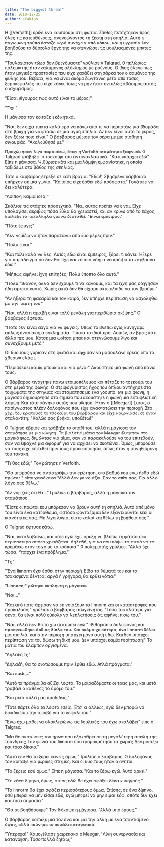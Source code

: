 ```yaml
---
title: "The biggest threat"
date: 2018-12-25
author: sfakias
---
```


Η [[Verfolth]] έριξε ένα κουτσούρι στη φωτιά. Σπίθες πετάχτηκαν προς όλες τις κατευθύνσεις, ανανεώνοντας τη ζέστη στη σπηλιά. Αυτή η παγωμένη τρύπα έσταζε νερό συνέχεια από κάπου, και η υγρασία δεν βοηθούσε το δύσκολο έργο της να στεγνώσει τις μουλιασμένες μπότες της.

"Τουλάχιστον τώρα δεν βρεχόμαστε" γρύλισε ο Talgrad. Ο πελώριος πολεμιστής ήταν καλυμένος ολόκληρος με ρούνους. Ο ίδιος έλεγε πως ήταν μαγικές προστασίες που είχε χαράξει στη σάρκα του ο σαμάνος της φυλής του. Βέβαια, για να είναι ακόμα ζωντανός μετά από τόσες ξεροκεφαλιές που είχε κάνει, ίσως να μην ήταν εντελώς αβάσιμος αυτός ο ισχυρισμός.

"Είσαι σίγουρος πως αυτό είναι το μέρος;"

"Όχι."  

Η μάγισσα τον κοίταξε εκδικητικά.

"Ναι, δεν είχα τίποτα καλύτερο να κάνω από το να περπατάω μια βδομάδα στη βροχή για να φτάσω σε μια υγρή σπηλιά. Αν δεν είναι αυτό το μέρος, δεν ξέρω ποιο είναι." O βάρβαρος μύρισε τον αέρα με μια αίσθηση σιγουριάς. "Ακολούθησέ με."

Προχώρησαν λίγο παρακάτω, όταν η Verfolth σταμάτησε ξαφνικά. O Talgrad τράβηξε το τσεκούρι του αντανακλαστικά. "Κατι υπάρχει εδώ" Είπε η μάγισσα. Ψιθύρισε κάτι και μια λάμψη εμφανίστηκε, η οποία ταξίδεψε στο βάθος της σπηλιάς.

Τότε ο βάρβαρος έτρεξε σε κάτι βράχια. "Εδώ!" Σβησμένα κάρβουνα υπήρχαν σε μια γωνία. "Κάποιος είχε έρθει εδώ πρόσφατα." Γονάτισε να δει καλύτερα.

"Λοιπόν; Καμιά ιδέα;"

Σκάλισε τις στάχτες προσεχτικά. "Ναι, αυτός πρέπει να είναι. Είχε υπολογίσει ακριβώς πόσα ξύλα θα χρειαστεί, και αν κρίνω από το πάχος, διάλεξε τα κατάλληλα για να ζεσταθεί. "Είναι έμπειρος."

"Πότε έφυγε;"

"Δεν νομίζω να ήταν παραπάνω από δύο μέρες πριν."

"Πολύ είναι."

"Και πάλι καλά να λες. Αυτός εδώ είναι έμπειρος, ξέρει τι κάνει. Ήξερε για παράδειγμα ότι δεν θα είχε και κάποιο νόημα να κρύψει τα κάρβουνα εδώ."

"Μήπως αφήνει ίχνη επίτηδες; Πολύ ύποπτο όλο αυτό."

"Πολύ πιθανόν, αλλά δεν έχουμε τι να κάνουμε, και τα ίχνη μας οδήγησαν ήδη αρκετά κοντά. Χωρίς αυτά δεν θα είχαμε ούτε ελπίδα να τον βρούμε."

"Αν ήξερα τη φασαρία και τον καιρό, δεν υπήρχε περίπτωση να ασχοληθώ με την πάρτη του."

"Ναι, αλλά η αμοιβή είναι πολύ μεγάλη για περιθώρια σκέψης." Ο βάρβαρος έφτυσε.

"Ποτέ δεν είναι αργά για να φύγεις. Όπως το βλέπω εγώ, κυνηγάμε απλώς έναν ακόμα εγκληματία. Τίποτα το ιδιαίτερο. Λοιπόν, αν βρεις κάτι άλλο πες μου. Κάτσε μια ωρίτσα μπας και στεγνώσουμε λίγο και συνεχίζουμε μετά."

Οι δυο τους γύρισαν στη φωτιά και άρχισαν να μασουλάνε κρέας από το χθεσινό ελάφι.

"Περισσεύει καμιά μπουκιά και για μένα;" Ακούστηκε μια φωνή από πάνω τους.

Ο βάρβαρος τινάχτηκε πάνω ετοιμοπόλεμος και πέταξε το τσεκούρι του στη μεριά της φωνής. Ο στριφογυριστός ήχος του όπλου αντήχησε στα τοιχώματα της σπηλιάς και σταμάτησε με ένα γδούπο. Με μια φωνή, η μάγισσα δημιούργησε στο σημείο που ακούστηκε η φωνή μια εκτυφλωτική λάμψη: Και τότε φάνηκε αυτός που μίλησε. Ήταν ο [[Meegar]] Lurok, o πασίγνωστος πλέον δολοφόνος που είχε αναστατώσει την περιοχή. Στο χέρι του κρατούσε το τσεκούρι του βάρβαρου και είχε κουρνιάσει σε έναν σταλακτίτη. "Καλώς σας βρήκα, υποθέτω!"

Ο Talgrad έβρισε και τράβηξε το σπαθί του, αλλά η μάγισσα τον σταμάτησε με μια κίνηση. Τα βιολετιά μάτια του Meegar έλαμπαν στο μαγικό φως, διψώντας για αίμα, σαν να παρακαλούσε να του επιτεθούν, σαν να έψαχνε μια αφορμή για να αρχίσει να σκοτώνει. Όμως, μπορούσε να τους είχε επιτεθεί πριν τους προειδοποιήσει, όπως ήταν η συνηθισμένη του τακτική.

"Τι θες εδώ;" Τον ρώτησε η Verfolth.

"Θα μπορούσα να αντιστρέψω την ερώτηση, στο βαθμό που εγώ ήρθα εδώ πρώτος," είπε χαιρέκακα "Αλλά δεν με νοιάζει. Σαν το σπίτι σας. Για άλλο λόγο σας θέλω."

"Αν νομίζεις ότι θα..." Γρύλισε ο βάρβαρος, αλλά η μάγισσα τον σταμάτησε.

"Είστε οι πρώτοι που μπόρεσαν να βρουν αυτή τη σπηλιά. Αυτό από μόνο του είναι ένα κατόρθωμα, ωστόσο φαντάζομαι δεν εξαντλούνται εκεί οι ικανότητες σας. Με λίγα λόγια, είστε καλοί και θέλω τη βοήθειά σας."

Ο Talgrad έφτυσε κάτω.

"Ναι, καταλαβαίνω, και ούτε εγώ έχω όρεξη να βλέπω τη φάτσα σου περισσότερο απόσο χρειάζεται. Δηλαδή, για να σου κόψω τα αυτιά να τα κρεμάσω στον τοίχο με τα τρόπαια." Ο πολεμιστής γρύλισε. "Αλλά όχι τώρα. Υπάρχει ένα πρόβλημα."

"Τι;"

"Ένα linnorm έχει έρθει στην περιοχή. Είδα τα θύματά του και τα τσακισμένα δέντρα: αργά ή γρήγορα, θα έρθει νότια."

"Linnorm;" ρώτησε έκπληκτη η μάγισσα.

"Ναι..."

"Και από πότε άρχισαν να σε νοιάζουν τα linnorm και οι καταστροφές που προκαλούν;" γρύλισε ο βάρβαρος ασυγκίνητος. "Τόσο το καλύτερο για σένα, θα είναι πολύ εύκολο να λεηλατήσεις ότι αφήνει πίσω του."

"Ναι, αλλά δεν θα το χω σκοτώσει εγώ." Ψιθύρισε ο δολοφόνος και προσγειώθηκε όρθιος δίπλα του. Και ακόμα χειρότερα, ένα linnorm θέλει μια σπηλιά, και στην περιοχή υπάρχει μόνο αυτή εδώ. Και δεν υπάρχει περίπτωση να του δώσω τη δική μου. Δεν υπάρχει καμία περίπτωση!" Τα μάτια του έλαμπαν οργισμένα.

"Δηλαδή τι;"

"Δηλαδή, θα το σκοτώσουμε πριν έρθει εδώ. Απλά πράγματα."

"Και εμείς..."

"Αυτό το πράγμα θα αξίζει λεφτά. Τα μοιραζόμαστε οι τρεις μας, και μετά τραβάει ο καθένας το δρόμο του."

"Και μετά απλά μας προδίδεις."

"Τότε πάρτε όλα τα λεφτά εσείς. Έτσι κι αλλιώς, εγώ δεν μπορώ να διεκδικήσω την αμοιβή για το κεφάλι του."

"Εγώ έχω μάθει να ολοκληρώνω τις δουλειές που έχω αναλάβει" είπε ο Talgrad.

"Μα θα σκοτώσεις τον ήρωα που εξολόθρευσε τη μεγαλύτερη απειλή της τούνδρας; Τον φονιά του linnorm που τρομοκράτησε τα χωριά; Δεν μοιάζει και τόσο δίκαιο."

"Αυτό δεν θα το ξέρει κανείς όμως." Γρύλισε ο βάρβαρος. Ο δολοφόνος τον κοίταξε για μερικές στιγμές. Και οι δυο τους ήταν ακίνητοι.

"Το ξέρεις εσύ όμως." Είπε η μάγισσα. "Και το ξέρω εγώ. Αυτό αρκεί."

"Σε κάνα δίμηνο, όμως, αυτός εδώ θα έχει σφάξει δέκα κυνηγούς."

"Το linnorm θα έχει σφάξει περισσότερους όμως. Επίσης, σε ένα δίμηνο, εσύ μπορεί να μην είσαι εδώ, εγώ μπορεί να μην είμαι εδώ, οπότε δεν έχει και τόσο σημασία."

"Θα σε βοηθήσουμε" Τον διέκοψε η μάγισσα. "Αλλά υπό όρους."

Ο βάρβαρος κοίταξε μια τον ένα και μια την άλλη με ένα τσαντισμένο ύφος, αλλά κούνησε το κεφάλι καταφατικά.  

"Υπέροχα!" Χαμογέλασε χαιρέκακα ο Meegar. "Λίγη συνεργασία και κατανόηση. Τόσο πολλά ζητάω;"